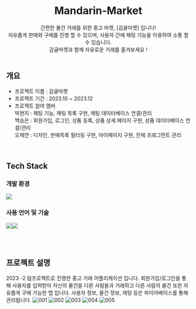 <div align=center>
  
# Mandarin-Market
간편한 물건 거래를 위한 중고 마켓, [감귤마켓] 입니다! <br>
자유롭게 판매와 구매를 진행 할 수 있으며, 사용자 간에 채팅 기능을 이용하여 소통 할 수 있습니다.<br>
감귤마켓과 함께 자유로운 거래를 즐겨보세요 ! <br><br>
</div>



## 개요
- 프로젝트 이름 : 감귤마켓
- 프로젝트 기간 : 2023.10 ~ 2023.12
- 프로젝트 참여 멤버<br>
  박현지 : 채팅 기능, 채팅 목록 구현, 채팅 데이터베이스 연결/관리<br>
  백승은 : 회원가입, 로그인, 상품 등록, 상품 상세 페이지 구현, 상품 데이터베이스 연결/관리<br>
  오채연 : 디자인, 판매목록 필터링 구현, 마이페이지 구현, 전체 프래그먼트 관리<br>
<br><br>

## Tech Stack
### 개발 환경
<img src="https://img.shields.io/badge/androidstudio-34A853?style=for-the-badge&logo=androidstudio&logoColor=white">

### 사용 언어 및 기술
<img src="https://img.shields.io/badge/kotlin-7F52FF?style=for-the-badge&logo=kotlin&logoColor=white"><img src="https://img.shields.io/badge/firebase-FFCA28?style=for-the-badge&logo=firebase&logoColor=black">


<br><br>


## 프로젝트 설명
2023 -2 텀프로젝트로 진행한 중고 거래 어플리케이션 입니다. 회원가입/로그인을 통해 사용자를 입력받아 자신의 물건을 다른 사람들과 거래하고 다른 사람의 물건 또한 자유롭게 구매 가능한 앱 입니다. 사용자 정보, 물건 정보, 채팅 등은 파이어베이스를 통해 관리됩니다.
![001](https://github.com/Park-Hyunji/Market50/assets/115947715/9b5c1f85-7fcb-4379-a5bf-ba2f176e46d6)
![002](https://github.com/Park-Hyunji/Market50/assets/115947715/6dc9019f-d60e-4543-8f90-8c0b43380189)
![003](https://github.com/Park-Hyunji/Market50/assets/115947715/f1e3b85a-42fd-4caf-b753-f12c7b5d4961)
![004](https://github.com/Park-Hyunji/Market50/assets/115947715/3c985264-d5a6-4d53-86cf-62a20e3c8dd4)
![005](https://github.com/Park-Hyunji/Market50/assets/115947715/d95cd68e-5eca-42ed-a2ea-e2912a36c39c)




